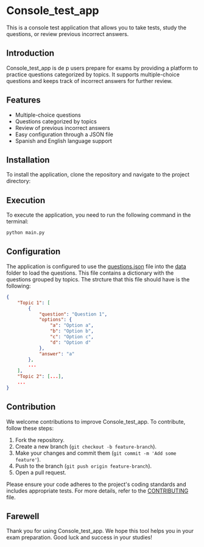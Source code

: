# Console_test_app
This is a console test application that allows you to take tests, study the questions, or review previous incorrect answers.

## Introduction
Console_test_app is de p users prepare for exams by providing a platform to practice questions categorized by topics. It supports multiple-choice questions and keeps track of incorrect answers for further review.

## Features
- Multiple-choice questions
- Questions categorized by topics
- Review of previous incorrect answers
- Easy configuration through a JSON file
- Spanish and English language support

## Installation
To install the application, clone the repository and navigate to the project directory:

## Execution
To execute the application, you need to run the following command in the terminal:
```bash
python main.py
```

## Configuration
The application is configured to use the [questions.json](data/questions.json) file into the [data](data)  folder to load the questions. This file contains a dictionary with the questions grouped by topics. The strcture that this file should have is the following:
```json
{
    "Topic 1": [
        {
            "question": "Question 1",
            "options": {
                "a": "Option a",
                "b": "Option b",
                "c": "Option c",
                "d": "Option d"
            },
            "answer": "a"
        },
        ...
    ],
    "Topic 2": [...],
    ...
}
```

## Contribution
We welcome contributions to improve Console_test_app. To contribute, follow these steps:
1. Fork the repository.
2. Create a new branch (`git checkout -b feature-branch`).
3. Make your changes and commit them (`git commit -m 'Add some feature'`).
4. Push to the branch (`git push origin feature-branch`).
5. Open a pull request.

Please ensure your code adheres to the project's coding standards and includes appropriate tests. For more details, refer to the [CONTRIBUTING](CONTRIBUTING.md) file.

## Farewell
Thank you for using Console_test_app. We hope this tool helps you in your exam preparation. Good luck and success in your studies!



